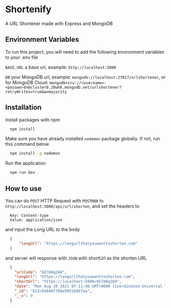 
# Shortenify

A URL Shortener made with Express and MongoDB


## Environment Variables

To run this project, you will need to add the following environment variables to your .env file

`BASE_URL` a base url, example: `http://localhost:5000`

`DB` your MongoDB url, example: `mongodb://localhost:27017/urlshortener`, or for MongoDB Cloud: `mongodb+srv://<username>:<password>@cluster0.28wh6.mongodb.net/urlshortener?retryWrites=true&w=majority`
## Installation

Install packages with npm

```bash
  npm install
```

Make sure you have already installed `nodemon` package globally. If not, run this command below
```bash
  npm install -g nodemon
```

Run the application
```bash
  npm run dev
```


## How to use


You can do `POST` HTTP Request with `POSTMAN` to `http://localhost:5000/api/url/shorten`, and set the headers to
```
  Key: Content-type
  Value: application/json
```
and input the Long URL to the body
```json
  {
      "longUrl": "https://longurlthatyouwanttoshorten.com"
  }
```
and server will response with `JSON` with shortUrl as the shorten URL
```json
  {
    "urlCode": "bE7m8q284",
    "longUrl": "https://longurlthatyouwanttoshorten.com",
    "shortUrl": "https://localhost:5000/bE7m8q284",
    "date": "Mon Aug 30 2021 07:11:48 GMT+0000 (Coordinated Universal Time)",
    "_id": "612c84b46f788e50b1b867aa",
    "__v": 0
  }
```
